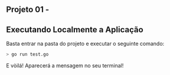 ## Projeto 01 - 


## Executando Localmente a Aplicação

Basta entrar na pasta do projeto e executar o seguinte comando:

```bash
> go run test.go
```

E vòilá! Aparecerá a mensagem no seu terminal!